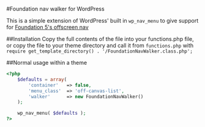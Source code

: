 #Foundation nav walker for WordPress

This is a simple extension of WordPress' built in `wp_nav_menu` to give support for [Foundation 5's offscreen nav](http://foundation.zurb.com/docs/components/offcanvas.html)

##Installation
Copy the full contents of the file into your functions.php file, or copy the file to your theme directory and call it from `functions.php` with `require get_template_directory() . '/FoundationNavWalker.class.php';`

##Normal usage within a theme
```php
<?php
	$defaults = array(
		'container'   => false,
		'menu_class'  => 'off-canvas-list',
		'walker'      => new FoundationNavWalker()
	);

	wp_nav_menu( $defaults );
?>
```
